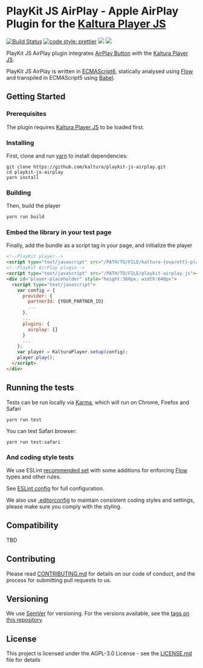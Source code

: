 # PlayKit JS AirPlay - Apple AirPlay Plugin for the [Kaltura Player JS]

[![Build Status](https://travis-ci.org/kaltura/playkit-js-airplay.svg?branch=master)](https://travis-ci.org/kaltura/playkit-js-airplay)
[![code style: prettier](https://img.shields.io/badge/code_style-prettier-ff69b4.svg?style=flat-square)](https://github.com/prettier/prettier)
[![](https://img.shields.io/npm/v/@playkit-js/playkit-js-airplay/latest.svg)](https://www.npmjs.com/package/@playkit-js/playkit-js-airplay)
[![](https://img.shields.io/npm/v/@playkit-js/playkit-js-airplay/canary.svg)](https://www.npmjs.com/package/@playkit-js/playkit-js-airplay/v/canary)

PlayKit JS AirPlay plugin integrates [AirPlay Button] with the [Kaltura Player JS].

PlayKit JS AirPlay is written in [ECMAScript6], statically analysed using [Flow] and transpiled in ECMAScript5 using [Babel].

[airplay button]: https://developer.apple.com/documentation/webkitjs/adding_an_airplay_button_to_your_safari_media_controls
[flow]: https://flow.org/
[ecmascript6]: https://github.com/ericdouglas/ES6-Learning#articles--tutorials
[babel]: https://babeljs.io
[kaltura player js]: https://github.com/kaltura/kaltura-player-js

## Getting Started

### Prerequisites

The plugin requires [Kaltura Player JS] to be loaded first.

### Installing

First, clone and run [yarn] to install dependencies:

[yarn]: https://yarnpkg.com/lang/en/

```
git clone https://github.com/kaltura/playkit-js-airplay.git
cd playkit-js-airplay
yarn install
```

### Building

Then, build the player

```javascript
yarn run build
```

### Embed the library in your test page

Finally, add the bundle as a script tag in your page, and initialize the player

```html
<!--PlayKit player-->
<script type="text/javascript" src="/PATH/TO/FILE/kaltura-{ovp/ott}-player.js"></script>
<!--PlayKit AirPlay plugin-->
<script type="text/javascript" src="/PATH/TO/FILE/playkit-airplay.js"></script>
<div id="player-placeholder" style="height:360px; width:640px">
  <script type="text/javascript">
    var config = {
      provider: {
        partnerId: {YOUR_PARTNER_ID}
        ...
      },
      ...
      plugins: {
        airplay: {}
      }
      ...
    };
    var player = KalturaPlayer.setup(config);
    player.play();
  </script>
</div>
```

## Running the tests

Tests can be run locally via [Karma], which will run on Chrome, Firefox and Safari

[karma]: https://karma-runner.github.io/1.0/index.html

```
yarn run test
```

You can test Safari browser:

```
yarn run test:safari
```

### And coding style tests

We use ESLint [recommended set](http://eslint.org/docs/rules/) with some additions for enforcing [Flow] types and other rules.

See [ESLint config](.eslintrc.json) for full configuration.

We also use [.editorconfig](.editorconfig) to maintain consistent coding styles and settings, please make sure you comply with the styling.

## Compatibility

TBD

## Contributing

Please read [CONTRIBUTING.md](https://gist.github.com/PurpleBooth/b24679402957c63ec426) for details on our code of conduct, and the process for submitting pull requests to us.

## Versioning

We use [SemVer](http://semver.org/) for versioning. For the versions available, see the [tags on this repository](https://github.com/kaltura/playkit-js-airplay/tags).

## License

This project is licensed under the AGPL-3.0 License - see the [LICENSE.md](LICENSE.md) file for details

```

```
